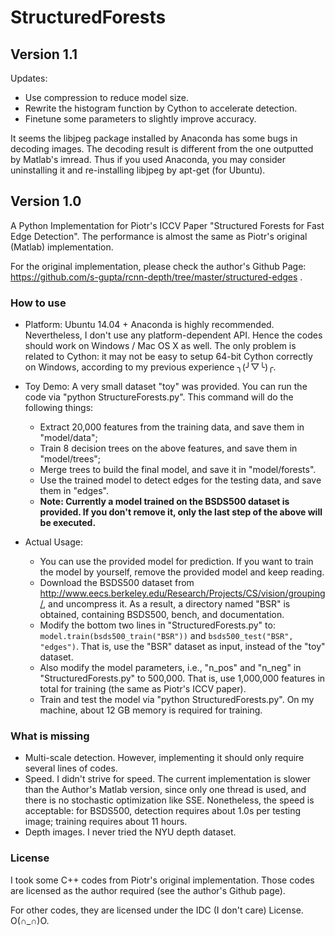 StructuredForests
=================

## Version 1.1

Updates:
* Use compression to reduce model size.
* Rewrite the histogram function by Cython to accelerate detection.
* Finetune some parameters to slightly improve accuracy.

It seems the libjpeg package installed by Anaconda has some bugs in decoding images. The decoding result is different
from the one outputted by Matlab's imread. Thus if you used Anaconda, you may consider uninstalling it and re-installing
libjpeg by apt-get (for Ubuntu).


## Version 1.0

A Python Implementation for Piotr's ICCV Paper "Structured Forests for Fast Edge Detection". The performance is almost
the same as Piotr's original (Matlab) implementation.

For the original implementation, please check the author's Github Page:
https://github.com/s-gupta/rcnn-depth/tree/master/structured-edges
.


### How to use
* Platform:
  Ubuntu 14.04 + Anaconda is highly recommended.
  Nevertheless, I don't use any platform-dependent API. Hence the codes should work on Windows / Mac OS X as well.
  The only problem is related to Cython: it may not be easy to setup 64-bit Cython correctly on Windows, according to
  my previous experience ╮(╯▽╰)╭.


* Toy Demo:
  A very small dataset "toy" was provided. You can run the code via "python StructureForests.py". This
  command will do the following things:
  * Extract 20,000 features from the training data, and save them in "model/data";
  * Train 8 decision trees on the above features, and save them in "model/trees";
  * Merge trees to build the final model, and save it in "model/forests".
  * Use the trained model to detect edges for the testing data, and save them in "edges".
  * **Note: Currently a model trained on the BSDS500 dataset is provided. If you don't remove it, only the last step of
    the above will be executed.**


* Actual Usage:
    * You can use the provided model for prediction. If you want to train the model by yourself, remove the provided model
      and keep reading.
    * Download the BSDS500 dataset from http://www.eecs.berkeley.edu/Research/Projects/CS/vision/grouping/, 
      and uncompress it. As a result, a directory named "BSR" is obtained, containing BSDS500, bench, and documentation.
    * Modify the bottom two lines in "StructuredForests.py" to: 
      `model.train(bsds500_train("BSR"))` and `bsds500_test("BSR", "edges")`. That is, use the "BSR" dataset
      as input, instead of the "toy" dataset.
    * Also modify the model parameters, i.e., "n_pos" and "n_neg" in "StructuredForests.py" to 500,000.
      That is, use 1,000,000 features in total for training (the same as Piotr's ICCV paper).
    * Train and test the model via "python StructuredForests.py". On my machine, about 12 GB memory is required
      for training.


### What is missing
* Multi-scale detection. However, implementing it should only require several lines of codes.
* Speed. I didn't strive for speed. The current implementation is slower than the Author's Matlab
  version, since only one thread is used, and there is no stochastic optimization like SSE. 
  Nonetheless, the speed is acceptable: for BSDS500, detection requires about 1.0s per testing image;
  training requires about 11 hours.
* Depth images. I never tried the NYU depth dataset.


### License
I took some C++ codes from Piotr's original implementation. Those codes are licensed as the author required (see the
author's Github page).

For other codes, they are licensed under the IDC (I don't care) License. O(∩_∩)O.

